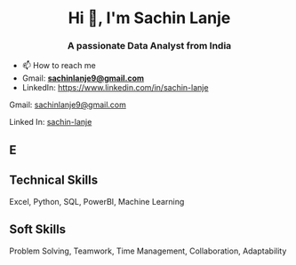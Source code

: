 <h1 align="center">Hi 👋, I'm Sachin Lanje</h1>
<h3 align="center">A passionate Data Analyst from India</h3>

- 📫 How to reach me
- Gmail: **sachinlanje9@gmail.com**
- LinkedIn: https://www.linkedin.com/in/sachin-lanje

Gmail: sachinlanje9@gmail.com

Linked In: [sachin-lanje](https://www.linkedin.com/in/sachin-lanje/)

## E

## Technical Skills
Excel, Python, SQL, PowerBI, Machine Learning

## Soft Skills
Problem Solving,
Teamwork,
Time Management,
Collaboration,
Adaptability
